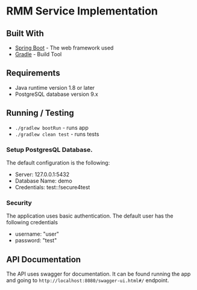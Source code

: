 # RMM Service Implementation

## Built With

- [Spring Boot](https://projects.spring.io/spring-boot/) - The web framework used
- [Gradle](http://www.gradle.org/) - Build Tool

## Requirements
- Java runtime version 1.8 or later
- PostgreSQL database version 9.x

## Running / Testing

- `./gradlew bootRun` - runs app
- `./gradlew clean test` - runs tests

### Setup PostgresQL Database.
The default configuration is the following:
- Server: 127.0.0.1:5432
- Database Name: demo
- Credentials: test::!secure4test

### Security

The application uses basic authentication. The default user has the following credentials
 - username: "user" 
 - password: "test"

## API Documentation

The API uses swagger for documentation. It can be found running the app and going to `http://localhost:8080/swagger-ui.html#/` endpoint.
